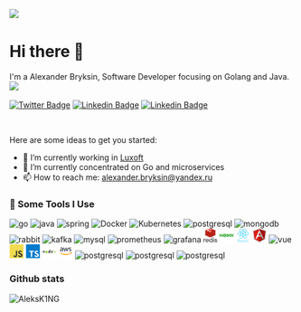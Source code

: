 ![](https://github.com/halfrost/halfrost/blob/master/icons/header_.png)

# Hi there 👋

I'm a Alexander Bryksin, Software Developer focusing on Golang and Java. <img src="https://media.giphy.com/media/VgCDAzcKvsR6OM0uWg/giphy.gif" width="50"> 
<br />

[![Twitter Badge](https://img.shields.io/badge/-Twitter-blue?style=plastic&logo=Twitter&logoColor=white&link=https://twitter.com/AleksK1NG)](https://twitter.com/AleksK1NG)
[![Linkedin Badge](https://img.shields.io/badge/-Linkedin-blue?style=plastic&logo=Linkedin&logoColor=white&link=https://www.linkedin.com/in/alexander-bryksin)](https://www.linkedin.com/in/alexander-bryksin)
[![Linkedin Badge](https://img.shields.io/badge/-Telegram-blue?style=plastic&logo=telegram&logoColor=white&link=https://t.me/AlexanderBryksin)](https://t.me/AlexanderBryksin)

<br />


Here are some ideas to get you started:


- 🔭 I’m currently working in [Luxoft](https://www.luxoft.com/)
- 🌱 I’m currently concentrated on Go and microservices
- 📫 How to reach me: alexander.bryksin@yandex.ru

<h3>🚀 Some Tools I Use</h3>
<p align="left">
<img src="https://cdn.svgporn.com/logos/go.svg" alt="go" width="25" height="25" />
<img src="https://cdn.svgporn.com/logos/java.svg" alt="java" width="25" height="25" />
<img src="https://cdn.svgporn.com/logos/spring-icon.svg" alt="spring" width="25" height="25" />
<img src="https://cdn.svgporn.com/logos/docker-icon.svg" alt="Docker" width="25" height="25" />
<img src="https://www.vectorlogo.zone/logos/kubernetes/kubernetes-icon.svg" alt="Kubernetes" width="25" height="25" />
<img src="https://cdn.svgporn.com/logos/postgresql.svg" alt="postgresql" width="25" height="25" />
<img src="https://cdn.svgporn.com/logos/mongodb.svg" alt="mongodb" width="25" height="25" />
<img src="https://cdn.svgporn.com/logos/rabbitmq-icon.svg" alt="rabbit" width="25" height="25" />
<img src="https://cdn.svgporn.com/logos/kafka-icon.svg" alt="kafka" width="25" height="25" />
<img src="https://cdn.svgporn.com/logos/mysql.svg" alt="mysql" width="25" height="25" />
<img src="https://cdn.svgporn.com/logos/prometheus.svg" alt="prometheus" width="25" height="25" />
<img src="https://cdn.svgporn.com/logos/grafana.svg" alt="grafana" width="25" height="25" />
<img src="https://raw.githubusercontent.com/devicons/devicon/master/icons/redis/redis-original-wordmark.svg" alt="redis" width="25" height="25" />
<img src="https://raw.githubusercontent.com/devicons/devicon/master/icons/nginx/nginx-original.svg" alt="nginx" width="25" height="25" />
<img src="https://raw.githubusercontent.com/devicons/devicon/master/icons/react/react-original-wordmark.svg" alt="react" width="25" height="25" />
<img src="https://raw.githubusercontent.com/devicons/devicon/master/icons/angularjs/angularjs-original.svg" alt="angular-js" width="25" height="25" />
<img src="https://cdn.svgporn.com/logos/vue.svg" alt="vue" width="25" height="25" />
<img src="https://raw.githubusercontent.com/devicons/devicon/master/icons/javascript/javascript-original.svg" alt="javascript" width="25" height="25" />
<img src="https://raw.githubusercontent.com/devicons/devicon/master/icons/typescript/typescript-original.svg" alt="typescript" width="25" height="25" />
<img src="https://raw.githubusercontent.com/devicons/devicon/master/icons/nodejs/nodejs-original-wordmark.svg" alt="nodejs" width="25" height="25" />
<img src="https://raw.githubusercontent.com/github/explore/80688e429a7d4ef2fca1e82350fe8e3517d3494d/topics/aws/aws.png" alt="aws" width="25" height="25" />
<img src="https://cdn.svgporn.com/logos/graphql.svg" alt="postgresql" width="25" height="25" />
<img src="https://cdn.svgporn.com/logos/apollostack.svg" alt="postgresql" width="25" height="25" />
<img src="https://cdn.svgporn.com/logos/nestjs.svg" alt="postgresql" width="25" height="25" />
</p>

### Github stats

<img  src="https://github-readme-stats.vercel.app/api?username=AleksK1NG&show_icons=true&theme=tokyonight&icon_color=6392DF&hide=prs" alt="AleksK1NG">

